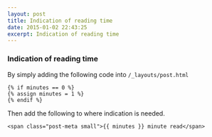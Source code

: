 ```yaml
---
layout: post
title: Indication of reading time
date: 2015-01-02 22:43:25
excerpt: Indication of reading time
---
```


### Indication of reading time

By simply adding the following code into `/_layouts/post.html`

```{% assign minutes = content | number_of_words | divided_by: 180 %}
{% if minutes == 0 %}
{% assign minutes = 1 %}
{% endif %} 
```

Then add the following to where indication is needed.

`<span class="post-meta small">{{ minutes }} minute read</span>`
